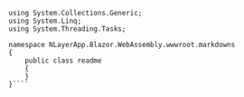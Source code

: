 ﻿````using System;
using System.Collections.Generic;
using System.Linq;
using System.Threading.Tasks;

namespace NLayerApp.Blazor.WebAssembly.wwwroot.markdowns
{
    public class readme
    {
    }
}````
